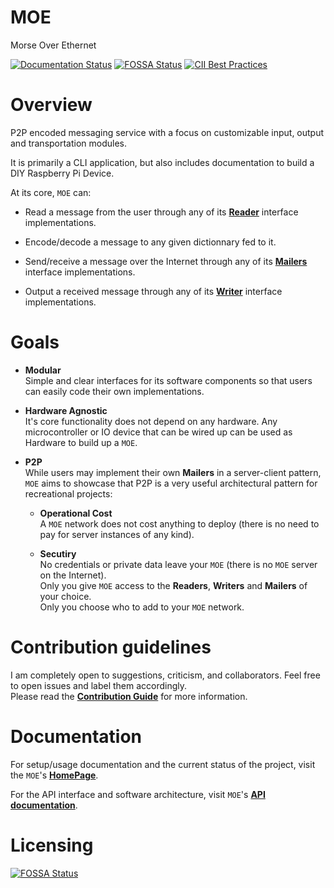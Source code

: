 # MOE

Morse Over Ethernet

[![Documentation Status](https://readthedocs.org/projects/moe/badge/?version=latest)](https://moe.readthedocs.io/en/latest/?badge=latest)
[![FOSSA Status](https://app.fossa.io/api/projects/git%2Bgitlab.com%2Fcegal%2FMOE.svg?type=shield)](https://app.fossa.io/projects/git%2Bgitlab.com%2Fcegal%2FMOE?ref=badge_shield)
[![CII Best Practices](https://bestpractices.coreinfrastructure.org/projects/2111/badge)](https://bestpractices.coreinfrastructure.org/projects/2111)

# Overview

P2P encoded messaging service with a focus on customizable input, output and transportation modules.

It is primarily a CLI application, but also includes documentation to build a  DIY Raspberry Pi Device.

At its core, `MOE` can:
  - Read a message from the user through any of its **[Reader](https://moe.readthedocs.io/en/latest/architecture.html#architecture)** interface implementations.

  - Encode/decode a message to any given dictionnary fed to it.

  - Send/receive a message over the Internet through any of its **[Mailers](https://moe.readthedocs.io/en/latest/architecture.html#architecture)** interface implementations.

  - Output a received message through any of its **[Writer](https://moe.readthedocs.io/en/latest/architecture.html#architecture)** interface implementations.

# Goals
- __Modular__  
    Simple and clear interfaces for its software components so that users can easily code their own implementations.

- __Hardware Agnostic__  
    It's core functionality does not depend on any hardware. Any microcontroller or IO device that can be wired up can be used as Hardware to build up a `MOE`.

- __P2P__  
    While users may implement their own **Mailers** in a server-client pattern, `MOE` aims to showcase that P2P is a very useful architectural pattern for recreational projects: 
    - **Operational Cost**  
    A `MOE` network does not cost anything to deploy (there is no need to pay for server instances of any kind).

    - **Secutiry**  
    No credentials or private data leave your `MOE` (there is no `MOE` server on the Internet).  
    Only you give `MOE` access to the **Readers**, **Writers** and **Mailers** of your choice.  
    Only you choose who to add to your `MOE` network.

# Contribution guidelines

I am completely open to suggestions, criticism, and collaborators. Feel free to open issues and label them accordingly.  
Please read the **[Contribution Guide](CONTRIBUTING.md)** for more information.

# Documentation

For setup/usage documentation and the current status of the project, visit the `MOE`'s **[HomePage](http://cegal.gitlab.io/MOE/)**.

For the API interface and software architecture, visit `MOE`'s **[API documentation](https://moe.readthedocs.io/en/latest/)**.


# Licensing

[![FOSSA Status](https://app.fossa.io/api/projects/git%2Bgitlab.com%2Fcegal%2FMOE.svg?type=large)](https://app.fossa.io/projects/git%2Bgitlab.com%2Fcegal%2FMOE?ref=badge_large)
